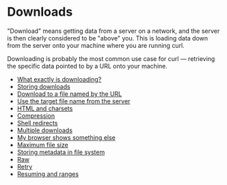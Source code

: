 # Downloads

"Download" means getting data from a server on a network, and the server is
then clearly considered to be "above" you. This is loading data down from the
server onto your machine where you are running curl.

Downloading is probably the most common use case for curl — retrieving the
specific data pointed to by a URL onto your machine.

* [What exactly is downloading?](downloads/whatis.md)
* [Storing downloads](downloads/storing.md)
* [Download to a file named by the URL](downloads/url-named.md)
* [Use the target file name from the server](downloads/content-disp.md)
* [HTML and charsets](downloads/charsets.md)
* [Compression](downloads/compression.md)
* [Shell redirects](downloads/redirects.md)
* [Multiple downloads](downloads/multiple.md)
* [My browser shows something else](downloads/browsers.md)
* [Maximum file size](downloads/max-filesize.md)
* [Storing metadata in file system](downloads/metadata-fs.md)
* [Raw](downloads/raw.md)
* [Retry](downloads/retry.md)
* [Resuming and ranges](downloads/resume.md)
